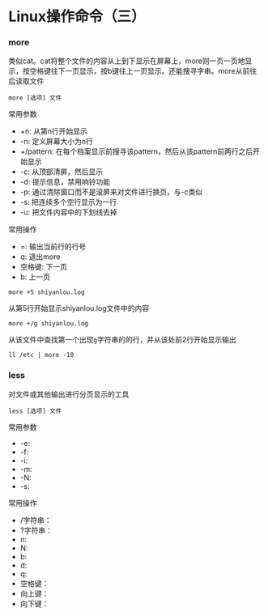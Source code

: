 # Linux操作命令（三）

### more

类似cat。cat将整个文件的内容从上到下显示在屏幕上，more则一页一页地显示，按空格键往下一页显示，按b键往上一页显示。还能搜寻字串。more从前往后读取文件

```
more [选项] 文件
```

常用参数

- +n: 从第n行开始显示
- -n: 定义屏幕大小为n行
- +/pattern: 在每个档案显示前搜寻该pattern，然后从该pattern前两行之后开始显示
- -c: 从顶部清屏，然后显示
- -d: 提示信息，禁用响铃功能
- -p: 通过清除窗口而不是滚屏来对文件进行换页，与-c类似
- -s: 把连续多个空行显示为一行
- -u: 把文件内容中的下划线去掉

常用操作

- =: 输出当前行的行号
- q: 退出more
- 空格键: 下一页
- b: 上一页

```
more +5 shiyanlou.log
```

从第5行开始显示shiyanlou.log文件中的内容

```
more +/g shiyanlou.log
```

从该文件中查找第一个出现`g`字符串的的行，并从该处前2行开始显示输出

```
ll /etc | more -10
```

### less

对文件或其他输出进行分页显示的工具

```
less [选项] 文件
```

常用参数

- -e:
- -f:
- -i:
- -m:
- -N:
- -s:

常用操作

- /字符串：
- ?字符串：
- n:
- N:
- b:
- d:
- q:
- 空格键：
- 向上键：
- 向下键：
